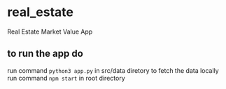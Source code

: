 # real_estate

Real Estate Market Value App

## to run the app do

run command `python3 app.py` in src/data diretory to fetch the data locally
run command `npm start` in root directory

